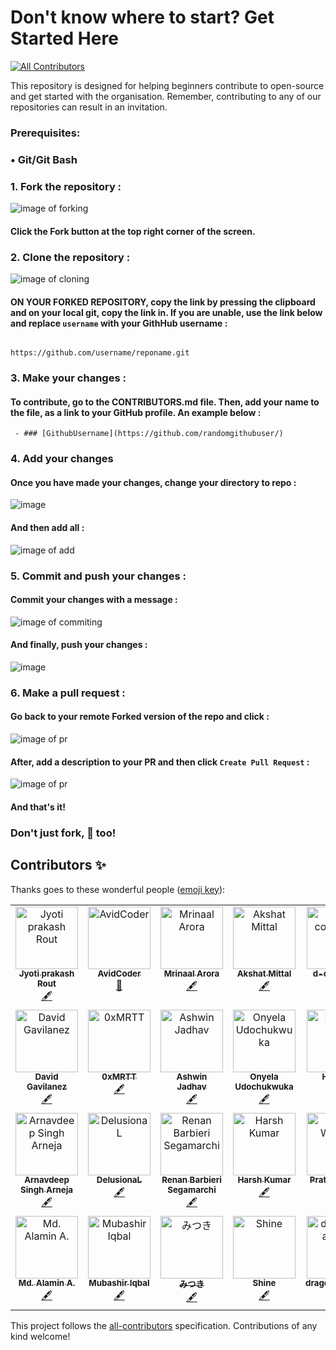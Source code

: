 # Don't know where to start? Get Started Here
<!-- ALL-CONTRIBUTORS-BADGE:START - Do not remove or modify this section -->
[![All Contributors](https://img.shields.io/badge/all_contributors-25-orange.svg?style=flat-square)](#contributors-)
<!-- ALL-CONTRIBUTORS-BADGE:END -->
This repository is designed for helping beginners contribute to open-source and get started with the organisation. Remember, contributing to any of our repositories can result in an invitation.

### Prerequisites:
### • Git/Git Bash

### 1. Fork the repository :

![image of forking](https://user-images.githubusercontent.com/70807684/126146920-35e7b080-cf1d-4e85-80da-9f0640e4224f.png)

#### Click the **Fork** button at the top right corner of the screen.

### 2. Clone the repository :

![image of cloning](https://user-images.githubusercontent.com/70807684/126147491-b96956c9-b88f-4b9a-bd2d-4fdc7bacffc7.png)


#### **ON YOUR FORKED REPOSITORY**, copy the link by pressing the clipboard and on your local git, copy the link in. If you are unable, use the link below and replace `username` with your GithHub username :

                                           https://github.com/username/reponame.git

### 3. Make your changes :

#### To contribute, go to the CONTRIBUTORS.md file. Then, add your name to the file, as a link to your GitHub profile. An example below : 

` - ### [GithubUsername](https://github.com/randomgithubuser/)`

### 4. Add your changes 

#### Once you have made your changes, change your directory to repo : 

![image](https://user-images.githubusercontent.com/70807684/128705003-66d04d60-4b68-4a8b-9dde-2075aa871516.png)


#### And then add all :

![image of add](https://user-images.githubusercontent.com/70807684/126148907-976f7f76-6b1d-411c-ae2d-c725f8e448ad.png)

### 5. Commit and push your changes : 

#### Commit your changes with a message :

![image of commiting](https://user-images.githubusercontent.com/70807684/126149237-1ebb9db3-f4b6-40d5-bf41-fa35fb33ba03.png)

#### And finally, push your changes :

![image](https://user-images.githubusercontent.com/70807684/126149311-2d4a589e-e454-4346-b9dd-7a6692115896.png)


### 6. Make a pull request :

#### Go back to your remote Forked version of the repo and click : 

![image of pr](https://user-images.githubusercontent.com/70807684/126149695-9e302772-f52a-46a0-a8d4-e08a3e61d006.png)

#### After, add a description to your PR and then click `Create Pull Request` :

![image of pr](https://user-images.githubusercontent.com/70807684/126149967-1c1f4c7e-432d-41d0-9ef6-0f75281743f4.png)

#### And that's it!

### Don't just fork, 🌟 too!


## Contributors ✨

Thanks goes to these wonderful people ([emoji key](https://allcontributors.org/docs/en/emoji-key)):

<!-- ALL-CONTRIBUTORS-LIST:START - Do not remove or modify this section -->
<!-- prettier-ignore-start -->
<!-- markdownlint-disable -->
<table>
  <tbody>
    <tr>
      <td align="center" valign="top" width="14.28%"><a href="https://github.com/Jyoti-prakash-rout"><img src="https://avatars.githubusercontent.com/u/85782825?v=4?s=100" width="100px;" alt="Jyoti prakash Rout"/><br /><sub><b>Jyoti prakash Rout</b></sub></a><br /><a href="#content-Jyoti-prakash-rout" title="Content">🖋</a></td>
      <td align="center" valign="top" width="14.28%"><a href="https://avidcoder101.github.io"><img src="https://avatars.githubusercontent.com/u/70807684?v=4?s=100" width="100px;" alt="AvidCoder"/><br /><sub><b>AvidCoder</b></sub></a><br /><a href="#projectManagement-AvidCoder101" title="Project Management">📆</a></td>
      <td align="center" valign="top" width="14.28%"><a href="https://aroramrinaal.github.io"><img src="https://avatars.githubusercontent.com/u/90490253?v=4?s=100" width="100px;" alt="Mrinaal Arora"/><br /><sub><b>Mrinaal Arora</b></sub></a><br /><a href="#content-aroramrinaal" title="Content">🖋</a></td>
      <td align="center" valign="top" width="14.28%"><a href="https://akshatmittal61.github.io"><img src="https://avatars.githubusercontent.com/u/84612609?v=4?s=100" width="100px;" alt="Akshat Mittal"/><br /><sub><b>Akshat Mittal</b></sub></a><br /><a href="#content-akshatmittal61" title="Content">🖋</a></td>
      <td align="center" valign="top" width="14.28%"><a href="https://github.com/d-coder111"><img src="https://avatars.githubusercontent.com/u/82580017?v=4?s=100" width="100px;" alt="d-coder111"/><br /><sub><b>d-coder111</b></sub></a><br /><a href="#content-d-coder111" title="Content">🖋</a></td>
      <td align="center" valign="top" width="14.28%"><a href="https://snehasharma1111.github.io"><img src="https://avatars.githubusercontent.com/u/92130285?v=4?s=100" width="100px;" alt="Sneha Sharma"/><br /><sub><b>Sneha Sharma</b></sub></a><br /><a href="#content-snehasharma1111" title="Content">🖋</a></td>
      <td align="center" valign="top" width="14.28%"><a href="https://harmonyskull.codes"><img src="https://avatars.githubusercontent.com/u/13292121?v=4?s=100" width="100px;" alt="David Gavilanez"/><br /><sub><b>David Gavilanez</b></sub></a><br /><a href="#content-ParadoxElder" title="Content">🖋</a></td>
    </tr>
    <tr>
      <td align="center" valign="top" width="14.28%"><a href="https://harmonyskull.codes"><img src="https://avatars.githubusercontent.com/u/109529692?v=4?s=100" width="100px;" alt="David Gavilanez"/><br /><sub><b>David Gavilanez</b></sub></a><br /><a href="#content-HarmonySkull" title="Content">🖋</a></td>
      <td align="center" valign="top" width="14.28%"><a href="https://github.com/0xMRTT"><img src="https://avatars.githubusercontent.com/u/105598867?v=4?s=100" width="100px;" alt="0xMRTT"/><br /><sub><b>0xMRTT</b></sub></a><br /><a href="#content-0xMRTT" title="Content">🖋</a></td>
      <td align="center" valign="top" width="14.28%"><a href="https://ashwinjadhav.hashnode.dev"><img src="https://avatars.githubusercontent.com/u/81229115?v=4?s=100" width="100px;" alt="Ashwin Jadhav"/><br /><sub><b>Ashwin Jadhav</b></sub></a><br /><a href="#content-AshwinJadhav818" title="Content">🖋</a></td>
      <td align="center" valign="top" width="14.28%"><a href="https://github.com/Onyelaudochukwuka"><img src="https://avatars.githubusercontent.com/u/82924100?v=4?s=100" width="100px;" alt="Onyela Udochukwuka"/><br /><sub><b>Onyela Udochukwuka</b></sub></a><br /><a href="#content-Onyelaudochukwuka" title="Content">🖋</a></td>
      <td align="center" valign="top" width="14.28%"><a href="https://itsmehemant.tech"><img src="https://avatars.githubusercontent.com/u/85151171?v=4?s=100" width="100px;" alt="Hemant"/><br /><sub><b>Hemant</b></sub></a><br /><a href="#content-hemantwasthere" title="Content">🖋</a></td>
      <td align="center" valign="top" width="14.28%"><a href="https://github.com/ahmadhassan7"><img src="https://avatars.githubusercontent.com/u/58811539?v=4?s=100" width="100px;" alt="Ahmad Hassan"/><br /><sub><b>Ahmad Hassan</b></sub></a><br /><a href="#content-ahmadhassan7" title="Content">🖋</a></td>
      <td align="center" valign="top" width="14.28%"><a href="https://github.com/Gurnav224"><img src="https://avatars.githubusercontent.com/u/72142482?v=4?s=100" width="100px;" alt="Gurnav chaudhary"/><br /><sub><b>Gurnav chaudhary</b></sub></a><br /><a href="#content-Gurnav224" title="Content">🖋</a></td>
    </tr>
    <tr>
      <td align="center" valign="top" width="14.28%"><a href="https://github.com/arneja-arnav"><img src="https://avatars.githubusercontent.com/u/72198002?v=4?s=100" width="100px;" alt="Arnavdeep Singh Arneja"/><br /><sub><b>Arnavdeep Singh Arneja</b></sub></a><br /><a href="#content-arneja-arnav" title="Content">🖋</a></td>
      <td align="center" valign="top" width="14.28%"><a href="https://github.com/0x44454c"><img src="https://avatars.githubusercontent.com/u/58584472?v=4?s=100" width="100px;" alt="DelusionaL"/><br /><sub><b>DelusionaL</b></sub></a><br /><a href="#content-0x44454c" title="Content">🖋</a></td>
      <td align="center" valign="top" width="14.28%"><a href="https://github.com/Rebsega"><img src="https://avatars.githubusercontent.com/u/47542769?v=4?s=100" width="100px;" alt="Renan Barbieri Segamarchi"/><br /><sub><b>Renan Barbieri Segamarchi</b></sub></a><br /><a href="#content-Rebsega" title="Content">🖋</a></td>
      <td align="center" valign="top" width="14.28%"><a href="http://dev-harsh.vercel.app"><img src="https://avatars.githubusercontent.com/u/95894045?v=4?s=100" width="100px;" alt="Harsh Kumar"/><br /><sub><b>Harsh Kumar</b></sub></a><br /><a href="#content-thisisharsh7" title="Content">🖋</a></td>
      <td align="center" valign="top" width="14.28%"><a href="https://github.com/pratik-wadhai"><img src="https://avatars.githubusercontent.com/u/81483293?v=4?s=100" width="100px;" alt="Pratik Wadhai"/><br /><sub><b>Pratik Wadhai</b></sub></a><br /><a href="#content-pratik-wadhai" title="Content">🖋</a></td>
      <td align="center" valign="top" width="14.28%"><a href="https://github.com/SAD0XER"><img src="https://avatars.githubusercontent.com/u/79737447?v=4?s=100" width="100px;" alt="SARVESH DEVRUKHAKAR"/><br /><sub><b>SARVESH DEVRUKHAKAR</b></sub></a><br /><a href="#content-SAD0XER" title="Content">🖋</a></td>
      <td align="center" valign="top" width="14.28%"><a href="https://github.com/imhunterand"><img src="https://avatars.githubusercontent.com/u/109766416?v=4?s=100" width="100px;" alt="Thomas ANDRI Wijayanto"/><br /><sub><b>Thomas ANDRI Wijayanto</b></sub></a><br /><a href="#content-imhunterand" title="Content">🖋</a></td>
    </tr>
    <tr>
      <td align="center" valign="top" width="14.28%"><a href="https://alaminsec.me"><img src="https://avatars.githubusercontent.com/u/86530759?v=4?s=100" width="100px;" alt="Md. Alamin A."/><br /><sub><b>Md. Alamin A.</b></sub></a><br /><a href="#content-Alamin0x01" title="Content">🖋</a></td>
      <td align="center" valign="top" width="14.28%"><a href="https://github.com/Mubshr07"><img src="https://avatars.githubusercontent.com/u/34352213?v=4?s=100" width="100px;" alt="Mubashir Iqbal"/><br /><sub><b>Mubashir Iqbal</b></sub></a><br /><a href="#content-Mubshr07" title="Content">🖋</a></td>
      <td align="center" valign="top" width="14.28%"><a href="https://github.com/BeautifulMoon211"><img src="https://avatars.githubusercontent.com/u/138989052?v=4?s=100" width="100px;" alt="みつき"/><br /><sub><b>みつき</b></sub></a><br /><a href="#content-BeautifulMoon211" title="Content">🖋</a></td>
      <td align="center" valign="top" width="14.28%"><a href="https://github.com/shinevue"><img src="https://avatars.githubusercontent.com/u/135434950?v=4?s=100" width="100px;" alt="Shine"/><br /><sub><b>Shine</b></sub></a><br /><a href="#content-shinevue" title="Content">🖋</a></td>
      <td align="center" valign="top" width="14.28%"><a href="https://github.com/dragonsea0927"><img src="https://avatars.githubusercontent.com/u/177758551?v=4?s=100" width="100px;" alt="dragonsea0927"/><br /><sub><b>dragonsea0927</b></sub></a><br /><a href="#content-dragonsea0927" title="Content">🖋</a></td>
    </tr>
  </tbody>
</table>

<!-- markdownlint-restore -->
<!-- prettier-ignore-end -->

<!-- ALL-CONTRIBUTORS-LIST:END -->

This project follows the [all-contributors](https://github.com/all-contributors/all-contributors) specification. Contributions of any kind welcome!
